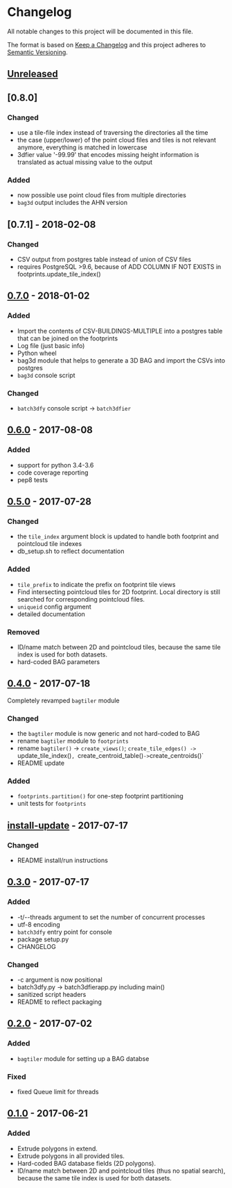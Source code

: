 # Changelog
All notable changes to this project will be documented in this file.

The format is based on [Keep a Changelog](http://keepachangelog.com/en/1.0.0/)
and this project adheres to [Semantic Versioning](http://semver.org/spec/v2.0.0.html).

## [Unreleased]

## [0.8.0]
### Changed
- use a tile-file index instead of traversing the directories all the time
- the case (upper/lower) of the point cloud files and tiles is not relevant anymore, everything is matched in lowercase
- 3dfier value '-99.99' that encodes missing height information is translated as actual missing value to the output

### Added
- now possible use point cloud files from multiple directories
- `bag3d` output includes the AHN version

## [0.7.1] - 2018-02-08
### Changed
- CSV output from postgres table instead of union of CSV files
- requires PostgreSQL >9.6, because of ADD COLUMN IF NOT EXISTS in footprints.update_tile_index()

## [0.7.0] - 2018-01-02
### Added
- Import the contents of CSV-BUILDINGS-MULTIPLE into a postgres table that can be joined on the footprints
- Log file (just basic info)
- Python wheel
- bag3d module that helps to generate a 3D BAG and import the CSVs into postgres
- `bag3d` console script

### Changed
- `batch3dfy` console script -> `batch3dfier`

## [0.6.0] - 2017-08-08
### Added
- support for python 3.4-3.6
- code coverage reporting
- pep8 tests

## [0.5.0] - 2017-07-28
### Changed
- the `tile_index` argument block is updated to handle both footprint and pointcloud tile indexes
- db_setup.sh to reflect documentation

### Added
- `tile_prefix` to indicate the prefix on footprint tile views
- Find intersecting pointcloud tiles for 2D footprint. Local directory is still searched for corresponding pointcloud files.
- `uniqueid` config argument
- detailed documentation

### Removed
- ID/name match between 2D and pointcloud tiles, because the same tile index is used for both datasets.
- hard-coded BAG parameters

## [0.4.0] - 2017-07-18
Completely revamped `bagtiler` module
### Changed
- the `bagtiler` module is now generic and not hard-coded to BAG
- rename `bagtiler` module to `footprints`
- rename `bagtiler()` -> `create_views()`; `create_tile_edges() -> `update_tile_index()`, `create_centroid_table()` -> `create_centroids()`
- README update

### Added
- `footprints.partition()` for one-step footprint partitioning
- unit tests for `footprints`

## [install-update] - 2017-07-17
### Changed
- README install/run instructions

## [0.3.0] - 2017-07-17
### Added
- -t/--threads argument to set the number of concurrent processes
- utf-8 encoding
- `batch3dfy` entry point for console
- package setup.py
- CHANGELOG

### Changed
- -c argument is now positional
- batch3dfy.py -> batch3dfierapp.py including main()
- sanitized script headers
- README to reflect packaging

## [0.2.0] - 2017-07-02
### Added
- `bagtiler` module for setting up a BAG databse

### Fixed
- fixed Queue limit for threads

## [0.1.0] - 2017-06-21
### Added
- Extrude polygons in extend.
- Extrude polygons in all provided tiles.
- Hard-coded BAG database fields (2D polygons).
- ID/name match between 2D and pointcloud tiles (thus no spatial search), because the same tile index is used for both datasets.


[Unreleased]: https://github.com/balazsdukai/batch3dfier/tree/develop
[0.7.0]: https://github.com/balazsdukai/batch3dfier/releases/tag/v0.7.0
[0.6.0]: https://github.com/balazsdukai/batch3dfier/releases/tag/v0.6.0
[0.5.0]: https://github.com/balazsdukai/batch3dfier/releases/tag/v0.5.0
[0.4.0]: https://github.com/balazsdukai/batch3dfier/releases/tag/v0.4.0
[install-update]: https://github.com/balazsdukai/batch3dfier/releases/tag/install-update
[0.3.0]: https://github.com/balazsdukai/batch3dfier/releases/tag/v0.3.0
[0.2.0]: https://github.com/balazsdukai/batch3dfier/releases/tag/v0.2
[0.1.0]: https://github.com/balazsdukai/batch3dfier/releases/tag/v0.1

